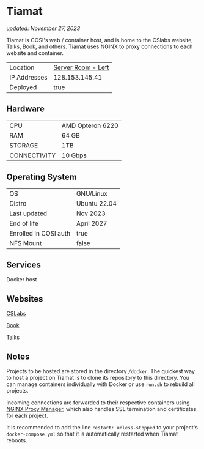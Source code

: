 # Tiamat

_updated: November 27, 2023_

Tiamat is COSI's web / container host, and is home to the CSlabs website, Talks, 
Book, and others. Tiamat uses NGINX to proxy connections to each website and
container.

| | |
| :--- | :--- |
| Location | [Server Room - Left](../racks.md#left) |
| IP Addresses | 128.153.145.41 |
| Deployed | true |

## Hardware

| | |
| :--- | :--- |
| CPU | AMD Opteron 6220
| RAM | 64 GB
| STORAGE | 1TB
| CONNECTIVITY | 10 Gbps

## Operating System

| | |
| :--- | :--- |
| OS | GNU/Linux
| Distro | Ubuntu 22.04
| Last updated | Nov 2023
| End of life | April 2027
| Enrolled in COSI auth | true
| NFS Mount | false

## Services

Docker host

## Websites

[CSLabs](../../websites/cslabs.md)

[Book](../../websites/book.md)

[Talks](../../websites/talks.md)

## Notes

Projects to be hosted are stored in the directory `/docker`. The quickest way to host a project on Tiamat is to clone its repository to this directory. You can manage containers individually with Docker or use `run.sh` to rebuild all projects.

Incoming connections are forwarded to their respective containers using [NGINX Proxy Manager](https://nginxproxymanager.com/), which also handles SSL termination and certificates for each project.

It is recommended to add the line `restart: unless-stopped` to your project's `docker-compose.yml` so that it is automatically restarted when Tiamat reboots.